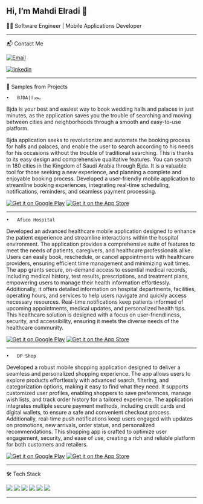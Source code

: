 
Hi, I’m Mahdi Elradi 👋
---

🧑‍💻 Software Engineer | Mobile Applications Developer

---
📬 Contact Me

[![Email](https://img.shields.io/badge/Email-mahdielradi2@gmail.com-red?style=for-the-badge&logo=gmail&logoColor=white)](mailto:mahdielradi2@gmail.com)

[![linkedin](https://img.shields.io/badge/linkedin-@MahdiElradi-blue?style=for-the-badge&logo=linkedin&logoColor=white)](https://linkedin.com/MahdiElradi)


---
🚀 Samples from Projects

	•	BJDA|بجدا
Bjda is your best and easiest way to book wedding halls and palaces in just minutes, as the application saves you the trouble of searching and moving between cities and neighborhoods through a smooth and easy-to-use platform.

Bjda application seeks to revolutionize and automate the booking process for halls and palaces, and enable the user to search according to his needs for his occasions without the trouble of traditional searching. This is thanks to its easy design and comprehensive qualitative features. You can search in 180 cities in the Kingdom of Saudi Arabia through Bjda.
It is a valuable tool for those seeking a new experience, and planning a complete and enjoyable booking process.
Developed a user-friendly mobile application to streamline booking experiences, integrating real-time scheduling, notifications, reminders, and seamless payment processing.

[![Get it on Google Play](https://img.shields.io/badge/Get%20it%20on-Google%20Play-4285F4?style=for-the-badge&logo=google-play&logoColor=white)](https://play.google.com/store/apps/details?id=com.bjda.bjdacustomerapp)
[![Get it on the App Store](https://img.shields.io/badge/Download%20on-the%20App%20Store-000000?style=for-the-badge&logo=apple&logoColor=white)](https://apps.apple.com/app/id1234567890)

---

	•	Afico Hospital
Developed an advanced healthcare mobile application designed to enhance the patient experience and streamline interactions within the hospital environment. The application provides a comprehensive suite of features to meet the needs of patients, caregivers, and healthcare professionals alike. Users can easily book, reschedule, or cancel appointments with healthcare providers, ensuring efficient time management and minimizing wait times. The app grants secure, on-demand access to essential medical records, including medical history, test results, prescriptions, and treatment plans, empowering users to manage their health information effortlessly. Additionally, it offers detailed information on hospital departments, facilities, operating hours, and services to help users navigate and quickly access necessary resources. Real-time notifications keep patients informed of upcoming appointments, medical updates, and personalized health tips. This healthcare solution is designed with a focus on user-friendliness, security, and accessibility, ensuring it meets the diverse needs of the healthcare community.

[![Get it on Google Play](https://img.shields.io/badge/Get%20it%20on-Google%20Play-4285F4?style=for-the-badge&logo=google-play&logoColor=white)](https://play.google.com/store/apps/details?id=com.AfcoHospital.www.afco_app&pcampaignid=web_share)
[![Get it on the App Store](https://img.shields.io/badge/Download%20on-the%20App%20Store-000000?style=for-the-badge&logo=apple&logoColor=white)](https://apps.apple.com/app/idxxxxx0)

---


	•	DP Shop
Developed a robust mobile shopping application designed to deliver a seamless and personalized shopping experience. The app allows users to explore products effortlessly with advanced search, filtering, and categorization options, making it easy to find what they need. It supports customized user profiles, enabling shoppers to save preferences, manage wish lists, and track order history for a tailored experience. The application integrates multiple secure payment methods, including credit cards and digital wallets, to ensure a safe and convenient checkout process. Additionally, real-time push notifications keep users engaged with updates on promotions, new arrivals, order status, and personalized recommendations. This shopping app is crafted to optimize user engagement, security, and ease of use, creating a rich and reliable platform for both customers and retailers.

[![Get it on Google Play](https://img.shields.io/badge/Get%20it%20on-Google%20Play-4285F4?style=for-the-badge&logo=google-play&logoColor=white)](https://play.google.com/store/apps/details?id=com.DPShop.dpshop_app&pcampaignid=web_share)
[![Get it on the App Store](https://img.shields.io/badge/Download%20on-the%20App%20Store-000000?style=for-the-badge&logo=apple&logoColor=white)](https://apps.apple.com/app/idxxxxx0)

---

🛠️ Tech Stack

<p align="left">
  <img src="https://img.shields.io/badge/Dart-0175C2?style=for-the-badge&logo=dart&logoColor=white" />
  <img src="https://img.shields.io/badge/Flutter-02569B?style=for-the-badge&logo=flutter&logoColor=white" />
  <img src="https://img.shields.io/badge/Firebase-FFCA28?style=for-the-badge&logo=firebase&logoColor=white" />
  <img src="https://img.shields.io/badge/Git-F05032?style=for-the-badge&logo=git&logoColor=white" />
  <img src="https://img.shields.io/badge/Xcode-1575F9?style=for-the-badge&logo=xcode&logoColor=white" />
  <img src="https://img.shields.io/badge/Android%20Studio-3DDC84?style=for-the-badge&logo=android-studio&logoColor=white" />
</p>

---

